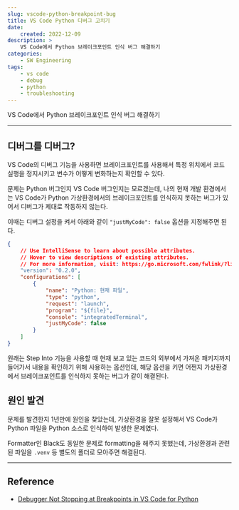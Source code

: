 ```yaml
---
slug: vscode-python-breakpoint-bug
title: VS Code Python 디버그 고치기
date:
    created: 2022-12-09
description: >
    VS Code에서 Python 브레이크포인트 인식 버그 해결하기
categories:
    - SW Engineering
tags:
    - vs code
    - debug
    - python
    - troubleshooting
---
```


VS Code에서 Python 브레이크포인트 인식 버그 해결하기  

<!-- more -->

---

## 디버그를 디버그?

VS Code의 디버그 기능을 사용하면 브레이크포인트를 사용해서 특정 위치에서 코드 실행을 정지시키고 변수가 어떻게 변화하는지 확인할 수 있다.  

문제는 Python 버그인지 VS Code 버그인지는 모르겠는데, 나의 현재 개발 환경에서는 VS Code가 Python 가상환경에서의 브레이크포인트를 인식하지 못하는 버그가 있어서 디버그가 제대로 작동하지 않는다.  

이때는 디버그 설정을 켜서 아래와 같이 `"justMyCode": false` 옵션을 지정해주면 된다.  

```json
{
    // Use IntelliSense to learn about possible attributes.
    // Hover to view descriptions of existing attributes.
    // For more information, visit: https://go.microsoft.com/fwlink/?linkid=830387
    "version": "0.2.0",
    "configurations": [
        {
            "name": "Python: 현재 파일",
            "type": "python",
            "request": "launch",
            "program": "${file}",
            "console": "integratedTerminal",
            "justMyCode": false
        }
    ]
}
```

원래는 Step Into 기능을 사용할 때 현재 보고 있는 코드의 외부에서 가져온 패키지까지 들어가서 내용을 확인하기 위해 사용하는 옵션인데, 해당 옵션을 키면 어쩐지 가상환경에서 브레이크포인트를 인식하지 못하는 버그가 같이 해결된다.  

## 원인 발견

문제를 발견한지 1년만에 원인을 찾았는데, 가상환경을 잘못 설정해서 VS Code가 Python 파일을 Python 소스로 인식하여 발생한 문제였다.  

Formatter인 Black도 동일한 문제로 formatting을 해주지 못했는데, 가상환경과 관련된 파일을 `.venv` 등 별도의 폴더로 모아주면 해결된다.  

---
## Reference
- [Debugger Not Stopping at Breakpoints in VS Code for Python](https://stackoverflow.com/questions/56794940/debugger-not-stopping-at-breakpoints-in-vs-code-for-python)
